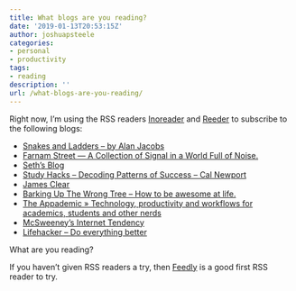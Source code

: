```yaml
---
title: What blogs are you reading?
date: '2019-01-13T20:53:15Z'
author: joshuapsteele
categories:
- personal
- productivity
tags:
- reading
description: ''
url: /what-blogs-are-you-reading/
---
```

Right now, I’m using the RSS readers [Inoreader](https://www.inoreader.com/) and [Reeder](http://reederapp.com/) to subscribe to the following blogs:

- [Snakes and Ladders – by Alan Jacobs](https://blog.ayjay.org)
- [Farnam Street — A Collection of Signal in a World Full of Noise.](https://fs.blog)
- [Seth’s Blog](https://seths.blog)
- [Study Hacks – Decoding Patterns of Success – Cal Newport](http://calnewport.com/blog/)
- [James Clear](https://jamesclear.com)
- [Barking Up The Wrong Tree – How to be awesome at life.](https://www.bakadesuyo.com)
- [The Appademic » Technology, productivity and workflows for academics, students and other nerds](https://appademic.tech)
- [McSweeney’s Internet Tendency](https://www.mcsweeneys.net)
- [Lifehacker – Do everything better](https://lifehacker.com)

What are you reading?

If you haven’t given RSS readers a try, then [Feedly](https://feedly.com/) is a good first RSS reader to try.